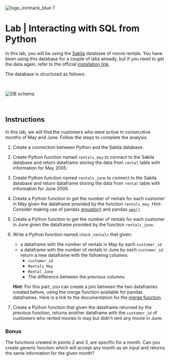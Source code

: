 ![logo_ironhack_blue 7](https://user-images.githubusercontent.com/23629340/40541063-a07a0a8a-601a-11e8-91b5-2f13e4e6b441.png)

# Lab | Interacting with SQL from Python

In this lab, you will be using the [Sakila](https://dev.mysql.com/doc/sakila/en/) database of movie rentals. You have been using this database for a couple of labs already, but if you need to get the data again, refer to the official [installation link](https://dev.mysql.com/doc/sakila/en/sakila-installation.html).

The database is structured as follows:

<br>

![DB schema](https://education-team-2020.s3-eu-west-1.amazonaws.com/data-analytics/database-sakila-schema.png)

<br>

## Instructions

In this lab, we will find the customers who were active in consecutive months of May and June. Follow the steps to complete the analysis.

1. Create a connection between Python and the Sakila database.
2. Create Python function named `rentals_may` to connect to the Sakila database and return dataframe storing the data from `rental` table with information for May 2005.
3. Create Python function named `rentals_june` to connect to the Sakila database and return dataframe storing the data from `rental` table with information for June 2005.
4. Create a Python function to get the number of rentals for each customer in May given the dataframe provided by the function `rentals_may`.
Hint: Consider making use of pandas [groupby()](https://pandas.pydata.org/docs/reference/api/pandas.DataFrame.groupby.html) and pandas [`agg()`](https://pandas.pydata.org/docs/reference/api/pandas.DataFrame.agg.html?highlight=agg#pandas.DataFrame.agg)
5. Create a Python function to get the number of rentals for each customer in June given the dataframe provided by the function `rentals_june`.
6. Write a Python function named `check_rentals` that given: 
    - a dataframe with the number of rentals in May by each `customer_id` 
    - a dataframe with the number of rentals in June by each `customer_id` 
    return a new dataframe with the following columns:
      - `customer_id` 
      - `Rentals_May`
      - `Rental_June`
      - The difference between the previous columns

    **Hint**: For this part, you can create a join between the two dataframes created before, using the merge function available for pandas dataframes. Here is a link to the documentation for the [merge function](https://pandas.pydata.org/pandas-docs/stable/reference/api/pandas.DataFrame.merge.html).

7. Create a Python function that given the dataframe returned by the previous function, returns another dataframe with the `customer_id` of customers who rented movies in may but didn't rent any movie in June.

### Bonus


The functions created in points 2 and 3, are specific for a month. Can you create generic function which will accept any month as an input and returns the same information for the given month?
